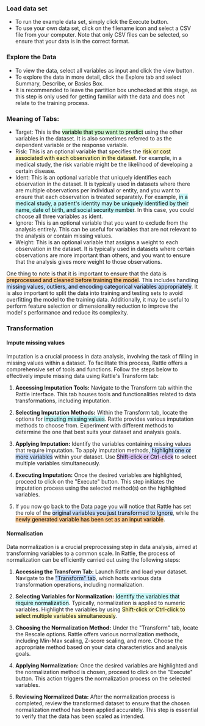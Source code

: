 
### Load data set

-   To run the example data set, simply click the Execute button.
-   To use your own data set, click on the filename icon and select a CSV file from your computer. Note that only CSV files can be selected, so ensure that your data is in the correct format.


### Explore the Data

-   To view the data, select all variables as input and click the view button.
-   To explore the data in more detail, click the Explore tab and select Summary, Describe, or Basics Box.
-   It is recommended to leave the partition box unchecked at this stage, as this step is only used for getting familiar with the data and does not relate to the training process.


### Meaning of Tabs:

-   Target: This is the <mark style="background: #BBFABBA6;">variable that you want to predict</mark> using the other variables in the dataset. It is also sometimes referred to as the dependent variable or the response variable.
-   Risk: This is an optional variable that specifies the <mark style="background: #FFF3A3A6;">risk or cost associated with each observation in the dataset</mark>. For example, in a medical study, the risk variable might be the likelihood of developing a certain disease.
-   Ident: This is an optional variable that uniquely identifies each observation in the dataset. It is typically used in datasets where there are multiple observations per individual or entity, and you want to ensure that each observation is treated separately. For example, <mark style="background: #ABF7F7A6;">in a medical study, a patient's identity may be uniquely identified by their name, date of birth, and social security number</mark>. In this case, you could choose all three variables as ident.
-   Ignore: This is an optional variable that you want to exclude from the analysis entirely. This can be useful for variables that are not relevant to the analysis or contain missing values.
-   Weight: This is an optional variable that assigns a weight to each observation in the dataset. It is typically used in datasets where certain observations are more important than others, and you want to ensure that the analysis gives more weight to those observations.

One thing to note is that it is important to ensure that the data is <mark style="background: #FFB86CA6;">preprocessed and cleaned before training the model</mark>. This includes handling <mark style="background: #ADCCFFA6;">missing values, outliers, and encoding categorical variables appropriately</mark>. It is also important to split the data into training and testing sets to avoid overfitting the model to the training data. Additionally, it may be useful to perform feature selection or dimensionality reduction to improve the model's performance and reduce its complexity.

### Transformation


#### Impute missing values
Imputation is a crucial process in data analysis, involving the task of filling in missing values within a dataset. To facilitate this process, Rattle offers a comprehensive set of tools and functions. Follow the steps below to effectively impute missing data using Rattle's Transform tab:

1. **Accessing Imputation Tools:** Navigate to the Transform tab within the Rattle interface. This tab houses tools and functionalities related to data transformations, including imputation.
    
2. **Selecting Imputation Methods:** Within the Transform tab, locate the options for <mark style="background: #ABF7F7A6;">imputing missing values</mark>. Rattle provides various imputation methods to choose from. Experiment with different methods to determine the one that best suits your dataset and analysis goals.
    
3. **Applying Imputation:** Identify the variables containing missing values that require imputation. To apply imputation methods,<mark style="background: #ADCCFFA6;"> highlight one or more variables</mark> within your dataset. Use <mark style="background: #D2B3FFA6;">Shift-click or Ctrl-click</mark> to select multiple variables simultaneously.
    
4. **Executing Imputation:** Once the desired variables are highlighted, proceed to click on the "Execute" button. This step initiates the imputation process using the selected method(s) on the highlighted variables.

4. If you now go back to the Data page you will notice that Rattle has set the role of the <mark style="background: #ADCCFFA6;">original variables you just transformed to Ignore</mark>, while the <mark style="background: #FFB86CA6;">newly generated variable has been set as an input variable</mark>.

#### Normalisation
Data normalization is a crucial preprocessing step in data analysis, aimed at transforming variables to a common scale. In Rattle, the process of normalization can be efficiently carried out using the following steps:

1. **Accessing the Transform Tab:** Launch Rattle and load your dataset. Navigate to the <mark style="background: #ADCCFFA6;">"Transform" tab</mark>, which hosts various data transformation operations, including normalization.
    
2. **Selecting Variables for Normalization:** <mark style="background: #ABF7F7A6;">Identify the variables that require normalization</mark>. Typically, normalization is applied to numeric variables. Highlight the variables by using <mark style="background: #FFF3A3A6;">Shift-click or Ctrl-click to select multiple variables simultaneously</mark>.
    
3. **Choosing the Normalization Method:** Under the "Transform" tab, locate the Rescale options. Rattle offers various normalization methods, including Min-Max scaling, Z-score scaling, and more. Choose the appropriate method based on your data characteristics and analysis goals.
    
4. **Applying Normalization:** Once the desired variables are highlighted and the normalization method is chosen, proceed to click on the "Execute" button. This action triggers the normalization process on the selected variables.
    
5. **Reviewing Normalized Data:** After the normalization process is completed, review the transformed dataset to ensure that the chosen normalization method has been applied accurately. This step is essential to verify that the data has been scaled as intended.